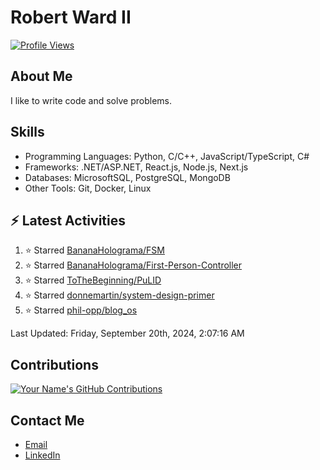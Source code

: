 
# Robert Ward II

[![Profile Views](https://komarev.com/ghpvc/?username=Robert-W-Ward)](https://github.com/Robert-W-Ward)

## About Me
I like to write code and solve problems.

## Skills
- Programming Languages: Python, C/C++, JavaScript/TypeScript, C#
- Frameworks: .NET/ASP.NET, React.js, Node.js, Next.js
- Databases: MicrosoftSQL, PostgreSQL, MongoDB
- Other Tools: Git, Docker, Linux

## :zap: Latest Activities
<!--RECENT_ACTIVITY:start-->
1. ⭐ Starred [BananaHolograma/FSM](https://github.com/BananaHolograma/FSM)
2. ⭐ Starred [BananaHolograma/First-Person-Controller](https://github.com/BananaHolograma/First-Person-Controller)
3. ⭐ Starred [ToTheBeginning/PuLID](https://github.com/ToTheBeginning/PuLID)
4. ⭐ Starred [donnemartin/system-design-primer](https://github.com/donnemartin/system-design-primer)
5. ⭐ Starred [phil-opp/blog_os](https://github.com/phil-opp/blog_os)
<!--RECENT_ACTIVITY:end-->

<!--RECENT_ACTIVITY:last_update-->
Last Updated: Friday, September 20th, 2024, 2:07:16 AM
<!--RECENT_ACTIVITY:last_update_end-->

<!--END_SECTIN:activity-->
## Contributions
[![Your Name's GitHub Contributions](https://github-readme-streak-stats.herokuapp.com/?user=Robert-W-Ward&theme=radical)](https://github.com/your-username)

## Contact Me
- [Email](mailto:robertwesleyward2019@gmail.com)
- [LinkedIn](https://linkedin.com/in/https://www.linkedin.com/in/robert-ward-ii/)
